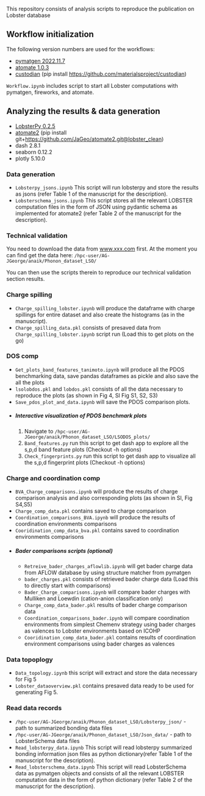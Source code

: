 This repository consists of analysis scripts to reproduce the publication on Lobster database 

## Workflow initialization

The following version numbers are used for the workflows:
- [pymatgen 2022.11.7](https://pypi.org/project/pymatgen/2022.11.7/)
- [atomate 1.0.3](https://github.com/hackingmaterials/atomate)
- [custodian](https://github.com/materialsproject/custodian) (pip install https://github.com/materialsproject/custodian)

`Workflow.ipynb` includes script to start all Lobster computations with
pymatgen, fireworks, and atomate.

## Analyzing the results & data generation
- [LobsterPy 0.2.5](https://github.com/JaGeo/LobsterPy)
- [atomate2](https://github.com/JaGeo/atomate2/tree/lobster_clean) (pip install git+https://github.com/JaGeo/atomate2.git@lobster_clean)
- dash 2.8.1
- seaborn 0.12.2
- plotly 5.10.0

### Data generation
- `Lobsterpy_jsons.ipynb` This script will run lobsterpy and store the results as jsons (refer Table 1 of the manuscript for the description). 
- `Lobsterschema_jsons.ipynb` This script stores all the relevant LOBSTER computation files in the form of JSON using pydantic schema as implemented for atomate2 (refer Table 2 of the manuscript for the description).

### Technical validation
You need to download the data from www.xxx.com first.
At the moment you can find get the data here: `/hpc-user/AG-JGeorge/anaik/Phonon_dataset_LSO/`


You can then use the scripts therein to reproduce our technical validation section results.
### Charge spilling

- `Charge_spilling_lobster.ipynb` will produce the dataframe with charge spillings for entire dataset and also create the histograms (as in the manuscript). 
- `Charge_spilling_data.pkl` consists of presaved data from `Charge_spilling_lobster.ipynb` script run (Load this to get plots on the go) 

### DOS comp
- `Get_plots_band_features_tanimoto.ipynb` will produce all the PDOS benchmarking data, save pandas dataframes as pickle and also save the all the plots
- `lsolobdos.pkl` and `lobdos.pkl` consists of all the data necessary to reproduce the plots (as shown in Fig 4, SI Fig S1, S2, S3) 
- `Save_pdos_plot_and_data.ipynb` will save the PDOS comparison plots.
- ##### Interactive visualization of PDOS benchmark plots 
  1. Navigate to `/hpc-user/AG-JGeorge/anaik/Phonon_dataset_LSO/LSODOS_plots/` 
  2. `Band_features.py` run this script to get dash app to explore all the s,p,d band feature plots (Checkout -h options)
  3. `Check_fingerprints.py` run this script to get dash app to visualize all the s,p,d fingerprint plots (Checkout -h options)

### Charge and coordination comp
- `BVA_Charge_comparisons.ipynb` will produce the results of charge comparison analysis and also corresponding plots (as shown in SI, Fig S4,S5)
- `Charge_comp_data.pkl` contains saved to charge comparison 
- `Coordination_comparisons_BVA.ipynb` will produce the results of coordination environments comparisons 
- `Cooridination_comp_data_bva.pkl` contains saved to coordination environments comparisons
- ##### Bader comparisons scripts (optional)
  - `Retreive_bader_charges_aflowlib.ipynb` will get bader charge data from AFLOW database by using structure matcher from pymatgen
  - `bader_charges.pkl` consists of retrieved bader charge data (Load this to directly start with comparisons) 
  - `Bader_Charge_comparisons.ipynb` will compare bader charges with Mulliken and Loewdin (cation-anion classification only)
  - `Charge_comp_data_bader.pkl` results of bader charge comparison data
  - `Coordination_comparisons_bader.ipynb` will compare coordination environments from simplest Chemenv strategy using bader charges as valences to Lobster environments based on ICOHP
  - `Cooridination_comp_data_bader.pkl` contains results of coordination environment comparisons using bader charges as valences

### Data topoplogy
- `Data_topology.ipynb` this script will extract and store the data necessary for Fig 5
- `Lobster_dataoverview.pkl` contains presaved data ready to be used for generating Fig 5.

### Read data records
- `/hpc-user/AG-JGeorge/anaik/Phonon_dataset_LSO/Lobsterpy_json/` - path to summarized bonding data files
- `/hpc-user/AG-JGeorge/anaik/Phonon_dataset_LSO/Json_data/` - path to LobsterSchema data files
- `Read_lobsterpy_data.ipynb` This script will read lobsterpy summarized bonding information json files as python dictionary(refer Table 1 of the manuscript for the description). 
- `Read_lobsterschema_data.ipynb` This script will read LobsterSchema data as pymatgen objects and consists of all the relevant LOBSTER computation data in the form of python dictionary (refer Table 2 of the manuscript for the description).